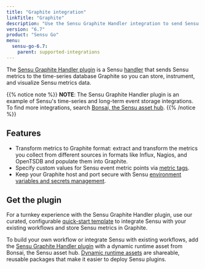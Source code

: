 ```yaml
---
title: "Graphite integration"
linkTitle: "Graphite"
description: "Use the Sensu Graphite Handler integration to send Sensu metrics to the time-series database Graphite so you can store, instrument, and visualize Sensu data."
version: "6.7"
product: "Sensu Go"
menu: 
  sensu-go-6.7:
    parent: supported-integrations
---
```


The [Sensu Graphite Handler plugin][2] is a Sensu [handler][1] that sends Sensu metrics to the time-series database Graphite so you can store, instrument, and visualize Sensu metrics data.

{{% notice note %}}
**NOTE**: The Sensu Graphite Handler plugin is an example of Sensu's time-series and long-term event storage integrations.
To find more integrations, search [Bonsai, the Sensu asset hub](https://bonsai.sensu.io/).
{{% /notice %}}

## Features

- Transform metrics to Graphite format: extract and transform the metrics you collect from different sources in formats like Influx, Nagios, and OpenTSDB and populate them into Graphite.
- Specify custom values for Sensu event metric points via [metric tags][4].
- Keep your Graphite host and port secure with Sensu [environment variables and secrets management][6].

## Get the plugin

For a turnkey experience with the Sensu Graphite Handler plugin, use our curated, configurable [quick-start template][5] to integrate Sensu with your existing workflows and store Sensu metrics in Graphite.

To build your own workflow or integrate Sensu with existing workflows, add the [Sensu Graphite Handler plugin][2] with a dynamic runtime asset from Bonsai, the Sensu asset hub.
[Dynamic runtime assets][3] are shareable, reusable packages that make it easier to deploy Sensu plugins.


[1]: ../../../observability-pipeline/observe-process/handlers/
[2]: https://bonsai.sensu.io/assets/sensu/sensu-go-graphite-handler
[3]: ../../assets/
[4]: ../../../observability-pipeline/observe-schedule/checks/#output-metric-tags
[5]: https://github.com/sensu/catalog/blob/docs-archive/integrations/graphite/graphite.yaml
[6]: ../../../operations/manage-secrets/
